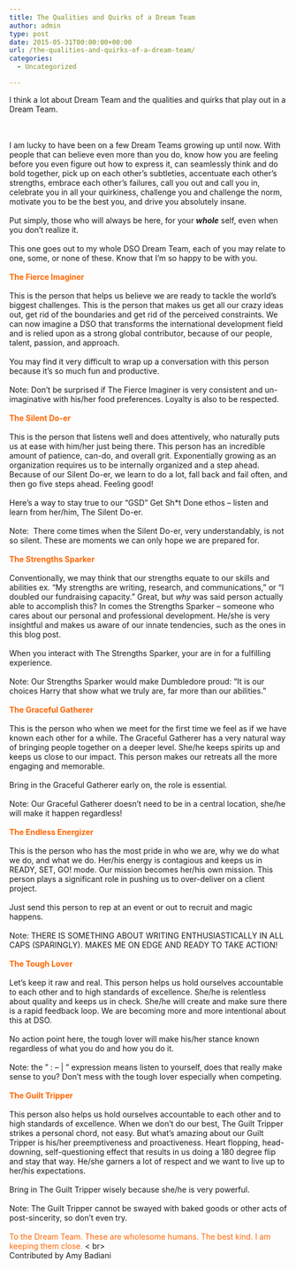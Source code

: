 ```yaml
---
title: The Qualities and Quirks of a Dream Team
author: admin
type: post
date: 2015-05-31T00:00:00+00:00
url: /the-qualities-and-quirks-of-a-dream-team/
categories:
  - Uncategorized

---
```

<div class="paragraph" style="text-align:left;">
  <!--[if gte mso 9]>        <![endif]-->
  
  <!--[if gte mso 9]>     Normal   0               false   false   false      EN-US   JA   X-NONE                                                                                             <![endif]-->
  
  <!--[if gte mso 9]>                                                                                                                                                                                                                                                                                                                                                                                                                                <![endif]-->
  
  <!--[if gte mso 10]>   /* Style Definitions */ table.MsoNormalTable 	{mso-style-name:"Table Normal"; 	mso-tstyle-rowband-size:0; 	mso-tstyle-colband-size:0; 	mso-style-noshow:yes; 	mso-style-priority:99; 	mso-style-parent:""; 	mso-padding-alt:0in 5.4pt 0in 5.4pt; 	mso-para-margin-top:0in; 	mso-para-margin-right:0in; 	mso-para-margin-bottom:10.0pt; 	mso-para-margin-left:0in; 	line-height:115%; 	mso-pagination:widow-orphan; 	font-size:11.0pt; 	font-family:Calibri; 	mso-ascii-font-family:Calibri; 	mso-ascii-theme-font:minor-latin; 	mso-hansi-font-family:Calibri; 	mso-hansi-theme-font:minor-latin;}  <![endif]--> I think a lot about Dream Team and the qualities and quirks that play out in a Dream Team.
  
  <br /><span></span><br /><span></span> I am lucky to have been on a few Dream Teams growing up until now. With people that can believe even more than you do, know how you are feeling before you even figure out how to express it, can seamlessly think and do bold together, pick up on each other’s subtleties, accentuate each other’s strengths, embrace each other’s failures, call you out and call you in, celebrate you in all your quirkiness, challenge you and challenge the norm, motivate you to be the best you, and drive you absolutely insane. <br /><span></span><br /><span></span> Put simply, those who will always be here, for your <em><strong>whole</strong></em> self, even when you don’t realize it. <br /><span></span><br /><span></span> This one goes out to my whole DSO Dream Team, each of you may relate to one, some, or none of these. Know that I’m so happy to be with you. <br /><span></span><br /><span></span> <strong><font color="#ff6600">The Fierce Imaginer </font></strong><br /><span></span><br /><span></span> This is the person that helps us believe we are ready to tackle the world’s biggest challenges. This is the person that makes us get all our crazy ideas out, get rid of the boundaries and get rid of the perceived constraints. We can now imagine a DSO that transforms the international development field and is relied upon as a strong global contributor, because of our people, talent, passion, and approach.  <br /><span></span><br /><span></span> You may find it very difficult to wrap up a conversation with this person because it’s so much fun and productive. <br /><span></span><br /><span></span> Note: Don’t be surprised if The Fierce Imaginer is very consistent and un-imaginative with his/her food preferences. Loyalty is also to be respected. <br /><span></span><br /><span></span> <strong><font color="#ff6600">The Silent Do-er</font></strong><br /><span></span><br /><span></span> This is the person that listens well and does attentively, who naturally puts us at ease with him/her just being there. This person has an incredible amount of patience, can-do, and overall grit. Exponentially growing as an organization requires us to be internally organized and a step ahead. Because of our Silent Do-er, we learn to do a lot, fall back and fail often, and then go five steps ahead. Feeling good!<br /><span></span><br /><span></span> Here’s a way to stay true to our “GSD” Get Sh*t Done ethos – listen and learn from her/him, The Silent Do-er.<br /><span></span><br /><span></span> Note:  There come times when the Silent Do-er, very understandably, is not so silent. These are moments we can only hope we are prepared for. <br /><span></span><br /><span></span> <strong><font color="#ff6600">The Strengths Sparker</font></strong><br /><span></span><br /><span></span> Conventionally, we may think that our strengths equate to our skills and abilities ex. “My strengths are writing, research, and communications,” or “I doubled our fundraising capacity.” Great, but <em>why </em>was said person actually able to accomplish this? In comes the Strengths Sparker – someone who cares about our personal and professional development. He/she is very insightful and makes us aware of our innate tendencies, such as the ones in this blog post. <br /><span></span><br /><span></span> When you interact with The Strengths Sparker, your are in for a fulfilling experience.<br /><span></span><br /><span></span> Note: Our Strengths Sparker would make Dumbledore proud: “It is our choices Harry that show what we truly are, far more than our abilities.” <br /><span></span><br /><span></span> <strong><font color="#ff6600">The Graceful Gatherer</font></strong><br /><span></span><br /><span></span> This is the person who when we meet for the first time we feel as if we have known each other for a while. The Graceful Gatherer has a very natural way of bringing people together on a deeper level. She/he keeps spirits up and keeps us close to our impact. This person makes our retreats all the more engaging and memorable.<br /><span></span><br /><span></span> Bring in the Graceful Gatherer early on, the role is essential. <br /><span></span><br /><span></span> Note: Our Graceful Gatherer doesn’t need to be in a central location, she/he will make it happen regardless! <br /><span></span><br /><span></span> <strong><font color="#ff6600">The Endless Energizer</font></strong><br /><span></span><br /><span></span> This is the person who has the most pride in who we are, why we do what we do, and what we do. Her/his energy is contagious and keeps us in READY, SET, GO! mode. Our mission becomes her/his own mission. This person plays a significant role in pushing us to over-deliver on a client project. <br /><span></span><br /><span></span> Just send this person to rep at an event or out to recruit and magic happens. <br /><span></span><br /><span></span> Note: THERE IS SOMETHING ABOUT WRITING ENTHUSIASTICALLY IN ALL CAPS (SPARINGLY). MAKES ME ON EDGE AND READY TO TAKE ACTION! <br /><span></span><br /><span></span> <strong><font color="#ff6600">The Tough Lover</font></strong><br /><span></span><br /><span></span> Let’s keep it raw and real. This person helps us hold ourselves accountable to each other and to high standards of excellence. She/he is relentless about quality and keeps us in check. She/he will create and make sure there is a rapid feedback loop. We are becoming more and more intentional about this at DSO. <br /><span></span><br /><span></span> No action point here, the tough lover will make his/her stance known regardless of what you do and how you do it.  <br /><span></span><br /><span></span> Note: the &#8221; : &#8211; | &#8221; expression means listen to yourself, does that really make sense to you? Don’t mess with the tough lover especially when competing. <br /><span></span><br /><span></span> <strong><font color="#ff6600">The Guilt Tripper</font></strong><br /><span></span><br /><span></span> This person also helps us hold ourselves accountable to each other and to high standards of excellence. When we don’t do our best, The Guilt Tripper strikes a personal chord, not easy. But what’s amazing about our Guilt Tripper is his/her preemptiveness and proactiveness. Heart flopping, head-downing, self-questioning effect that results in us doing a 180 degree flip and stay that way. He/she garners a lot of respect and we want to live up to her/his expectations.<br /><span></span><br /><span></span> Bring in The Guilt Tripper wisely because she/he is very powerful. <br /><span></span><br /><span></span> Note: The Guilt Tripper cannot be swayed with baked goods or other acts of post-sincerity, so don’t even try. <br /><span></span><br /><span></span> <font color="#ff6600">To the Dream Team. These are wholesome humans. The best kind. I am keeping them close. </font>< br><span></span><br />Contributed by Amy Badiani<br /><span></span>  <br /><span></span><br /><span></span> <span id="selectionBoundary_1433107424519_4122610653284937" class="rangySelectionBoundary" style="line-height: 0; display: none;">﻿</span>
</div>